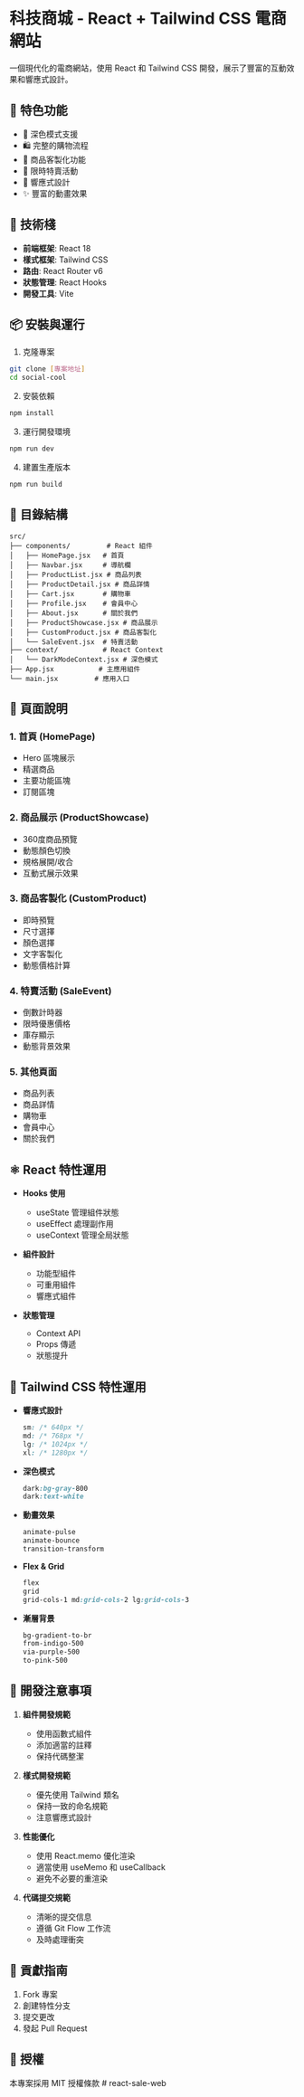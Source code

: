 # 科技商城 - React + Tailwind CSS 電商網站

一個現代化的電商網站，使用 React 和 Tailwind CSS 開發，展示了豐富的互動效果和響應式設計。

## 🌟 特色功能

- 🎨 深色模式支援
- 🛍️ 完整的購物流程
- 👕 商品客製化功能
- 🎯 限時特賣活動
- 📱 響應式設計
- ✨ 豐富的動畫效果

## 🔧 技術棧

- **前端框架**: React 18
- **樣式框架**: Tailwind CSS
- **路由**: React Router v6
- **狀態管理**: React Hooks
- **開發工具**: Vite

## 📦 安裝與運行

1. 克隆專案
```bash
git clone [專案地址]
cd social-cool
```

2. 安裝依賴
```bash
npm install
```

3. 運行開發環境
```bash
npm run dev
```

4. 建置生產版本
```bash
npm run build
```

## 📂 目錄結構

```
src/
├── components/         # React 組件
│   ├── HomePage.jsx   # 首頁
│   ├── Navbar.jsx     # 導航欄
│   ├── ProductList.jsx # 商品列表
│   ├── ProductDetail.jsx # 商品詳情
│   ├── Cart.jsx       # 購物車
│   ├── Profile.jsx    # 會員中心
│   ├── About.jsx      # 關於我們
│   ├── ProductShowcase.jsx # 商品展示
│   ├── CustomProduct.jsx # 商品客製化
│   └── SaleEvent.jsx  # 特賣活動
├── context/           # React Context
│   └── DarkModeContext.jsx # 深色模式
├── App.jsx           # 主應用組件
└── main.jsx         # 應用入口
```

## 📱 頁面說明

### 1. 首頁 (HomePage)
- Hero 區塊展示
- 精選商品
- 主要功能區塊
- 訂閱區塊

### 2. 商品展示 (ProductShowcase)
- 360度商品預覽
- 動態顏色切換
- 規格展開/收合
- 互動式展示效果

### 3. 商品客製化 (CustomProduct)
- 即時預覽
- 尺寸選擇
- 顏色選擇
- 文字客製化
- 動態價格計算

### 4. 特賣活動 (SaleEvent)
- 倒數計時器
- 限時優惠價格
- 庫存顯示
- 動態背景效果

### 5. 其他頁面
- 商品列表
- 商品詳情
- 購物車
- 會員中心
- 關於我們

## ⚛️ React 特性運用

- **Hooks 使用**
  - useState 管理組件狀態
  - useEffect 處理副作用
  - useContext 管理全局狀態

- **組件設計**
  - 功能型組件
  - 可重用組件
  - 響應式組件

- **狀態管理**
  - Context API
  - Props 傳遞
  - 狀態提升

## 🎨 Tailwind CSS 特性運用

- **響應式設計**
  ```css
  sm: /* 640px */
  md: /* 768px */
  lg: /* 1024px */
  xl: /* 1280px */
  ```

- **深色模式**
  ```css
  dark:bg-gray-800
  dark:text-white
  ```

- **動畫效果**
  ```css
  animate-pulse
  animate-bounce
  transition-transform
  ```

- **Flex & Grid**
  ```css
  flex
  grid
  grid-cols-1 md:grid-cols-2 lg:grid-cols-3
  ```

- **漸層背景**
  ```css
  bg-gradient-to-br
  from-indigo-500
  via-purple-500
  to-pink-500
  ```

## 📝 開發注意事項

1. **組件開發規範**
   - 使用函數式組件
   - 添加適當的註釋
   - 保持代碼整潔

2. **樣式開發規範**
   - 優先使用 Tailwind 類名
   - 保持一致的命名規範
   - 注意響應式設計

3. **性能優化**
   - 使用 React.memo 優化渲染
   - 適當使用 useMemo 和 useCallback
   - 避免不必要的重渲染

4. **代碼提交規範**
   - 清晰的提交信息
   - 遵循 Git Flow 工作流
   - 及時處理衝突

## 🤝 貢獻指南

1. Fork 專案
2. 創建特性分支
3. 提交更改
4. 發起 Pull Request

## 📄 授權

本專案採用 MIT 授權條款
#   r e a c t - s a l e - w e b  
 